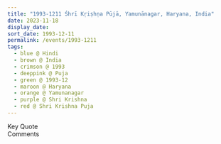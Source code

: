 ```yaml
---
title: "1993-1211 Śhrī Kṛiṣhṇa Pūjā, Yamunānagar, Haryana, India"
date: 2023-11-18
display_date: 
sort_date: 1993-12-11
permalink: /events/1993-1211
tags:
  - blue @ Hindi
  - brown @ India
  - crimson @ 1993
  - deeppink @ Puja
  - green @ 1993-12
  - maroon @ Haryana
  - orange @ Yamunanagar
  - purple @ Shri Krishna
  - red @ Shri Krishna Puja  
---
```


<wave-list>
  <list-title color="green" width="75">Key Quote</list-title>
  <list-item color="BlanchedAlmond"  width="200"></list-item>
  <list-item color="Lavender"></list-item>
  <list-item color="BlanchedAlmond"></list-item>
</wave-list>

<br>

<wave-list>
  <list-title color="green" width="75">Comments</list-title>
  <list-item color="BlanchedAlmond"  width="200"></list-item>
  <list-item color="Lavender"></list-item>
  <list-item color="BlanchedAlmond"></list-item>
</wave-list>
